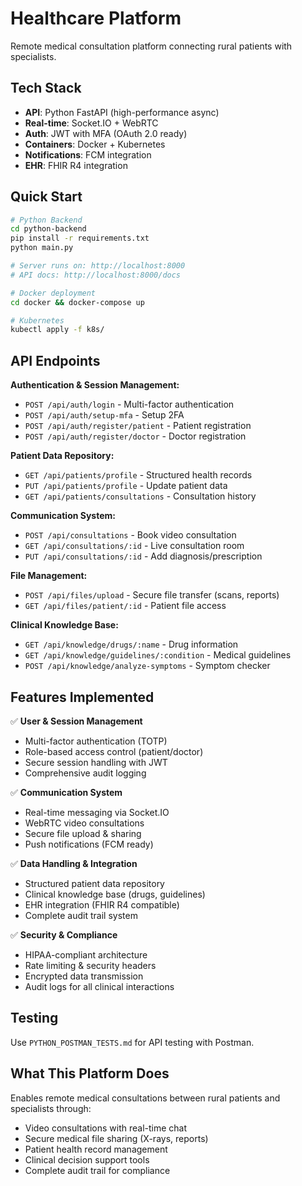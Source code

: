 # Healthcare Platform

Remote medical consultation platform connecting rural patients with specialists.

## Tech Stack
- **API**: Python FastAPI (high-performance async)
- **Real-time**: Socket.IO + WebRTC
- **Auth**: JWT with MFA (OAuth 2.0 ready)
- **Containers**: Docker + Kubernetes
- **Notifications**: FCM integration
- **EHR**: FHIR R4 integration

## Quick Start

```bash
# Python Backend
cd python-backend
pip install -r requirements.txt
python main.py

# Server runs on: http://localhost:8000
# API docs: http://localhost:8000/docs

# Docker deployment
cd docker && docker-compose up

# Kubernetes
kubectl apply -f k8s/
```

## API Endpoints
**Authentication & Session Management:**
- `POST /api/auth/login` - Multi-factor authentication
- `POST /api/auth/setup-mfa` - Setup 2FA
- `POST /api/auth/register/patient` - Patient registration
- `POST /api/auth/register/doctor` - Doctor registration

**Patient Data Repository:**
- `GET /api/patients/profile` - Structured health records
- `PUT /api/patients/profile` - Update patient data
- `GET /api/patients/consultations` - Consultation history

**Communication System:**
- `POST /api/consultations` - Book video consultation
- `GET /api/consultations/:id` - Live consultation room
- `PUT /api/consultations/:id` - Add diagnosis/prescription

**File Management:**
- `POST /api/files/upload` - Secure file transfer (scans, reports)
- `GET /api/files/patient/:id` - Patient file access

**Clinical Knowledge Base:**
- `GET /api/knowledge/drugs/:name` - Drug information
- `GET /api/knowledge/guidelines/:condition` - Medical guidelines
- `POST /api/knowledge/analyze-symptoms` - Symptom checker

## Features Implemented
✅ **User & Session Management**
- Multi-factor authentication (TOTP)
- Role-based access control (patient/doctor)
- Secure session handling with JWT
- Comprehensive audit logging

✅ **Communication System**
- Real-time messaging via Socket.IO
- WebRTC video consultations
- Secure file upload & sharing
- Push notifications (FCM ready)

✅ **Data Handling & Integration**
- Structured patient data repository
- Clinical knowledge base (drugs, guidelines)
- EHR integration (FHIR R4 compatible)
- Complete audit trail system

✅ **Security & Compliance**
- HIPAA-compliant architecture
- Rate limiting & security headers
- Encrypted data transmission
- Audit logs for all clinical interactions

## Testing
Use `PYTHON_POSTMAN_TESTS.md` for API testing with Postman.

## What This Platform Does
Enables remote medical consultations between rural patients and specialists through:
- Video consultations with real-time chat
- Secure medical file sharing (X-rays, reports)
- Patient health record management
- Clinical decision support tools
- Complete audit trail for compliance